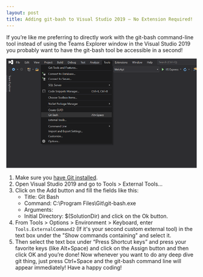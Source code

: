```yaml
---
layout: post
title: Adding git-bash to Visual Studio 2019 — No Extension Required!
---
```


If you’re like me preferring to directly work with the git-bash command-line tool instead of using the Teams Explorer window in the Visual Studio 2019 you probably want to have the git-bash tool be accessible in a second!

![Visual Studio 2019 with Git Bash option](../images/visual-studio2019-with-gitbash-option.png)

1. Make sure you [have Git installed](https://git-scm.com/download/win).
2. Open Visual Studio 2019 and go to Tools > External Tools…
3. Click on the Add button and fill the fields like this:
    * Title: Git Bash
    * Command: C:\Program Files\Git\git-bash.exe
    * Arguments:
    * Initial Directory: $(SolutionDir) and click on the Ok button.
4. From Tools > Options > Environment > Keyboard, enter `Tools.ExternalCommand2` (If it's your second custom external tool) in the text box under the "Show commands containing" and select it.
5. Then select the text box under “Press Shortcut keys” and press your favorite keys (like Alt+Space) and click on the Assign button and then click OK and you’re done!
Now whenever you want to do any deep dive git thing, just press Ctrl+Space and the git-bash command line will appear immediately!
Have a happy coding!
